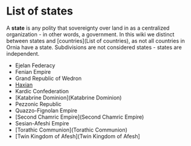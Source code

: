 # List of states

A **state** is any polity that sovereignty over land in as a centralized organization - in other words, a government. In this wiki we distinct between states and [countries](List of countries), as not all countries in Ornia have a state. Subdivisions are not considered states - states are independent.

* Ejelan Federacy
* Fenian Empire
* Grand Republic of Wedron
* [Haxian](Haxian)
* Kardic Confederation
* [Katabrine Dominion](Katabrine Dominion)
* Pezzonic Republic
* Quazzo-Fignolan Empire
* [Second Chamric Empire](Second Chamric Empire)
* Sesian-Afeshi Empire
* [Torathic Communion](Torathic Communion)
* [Twin Kingdom of Afesh](Twin Kingdom of Afesh]

